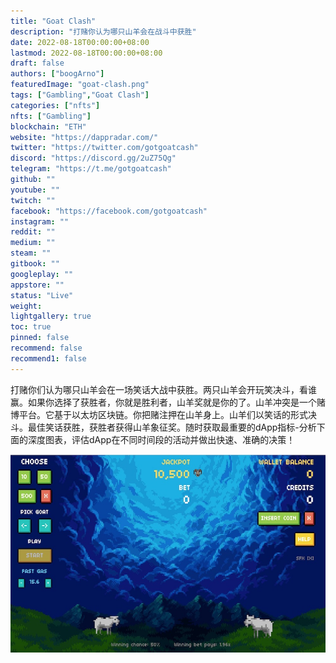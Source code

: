 ```yaml
---
title: "Goat Clash"
description: "打赌你认为哪只山羊会在战斗中获胜"
date: 2022-08-18T00:00:00+08:00
lastmod: 2022-08-18T00:00:00+08:00
draft: false
authors: ["boogArno"]
featuredImage: "goat-clash.png"
tags: ["Gambling","Goat Clash"]
categories: ["nfts"]
nfts: ["Gambling"]
blockchain: "ETH"
website: "https://dappradar.com/"
twitter: "https://twitter.com/gotgoatcash"
discord: "https://discord.gg/2uZ75Qg"
telegram: "https://t.me/gotgoatcash"
github: ""
youtube: ""
twitch: ""
facebook: "https://facebook.com/gotgoatcash"
instagram: ""
reddit: ""
medium: ""
steam: ""
gitbook: ""
googleplay: ""
appstore: ""
status: "Live"
weight: 
lightgallery: true
toc: true
pinned: false
recommend: false
recommend1: false
---
```

打赌你们认为哪只山羊会在一场笑话大战中获胜。两只山羊会开玩笑决斗，看谁赢。如果你选择了获胜者，你就是胜利者，山羊奖就是你的了。山羊冲突是一个赌博平台。它基于以太坊区块链。你把赌注押在山羊身上。山羊们以笑话的形式决斗。最佳笑话获胜，获胜者获得山羊象征奖。随时获取最重要的dApp指标-分析下面的深度图表，评估dApp在不同时间段的活动并做出快速、准确的决策！

![goatclash-dapp-gambling-eth-image1_708cecfa740874a99e244c2883862e0b](goatclash-dapp-gambling-eth-image1_708cecfa740874a99e244c2883862e0b.png)